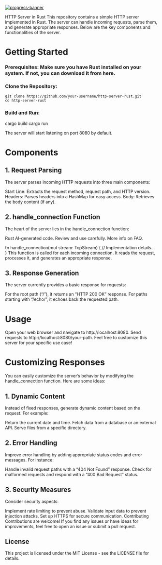 [![progress-banner](https://backend.codecrafters.io/progress/http-server/8c9181f6-a64f-49ab-bb6a-1852e69e5327)](https://app.codecrafters.io/users/finxlfantasy?r=2qF)

HTTP Server in Rust
This repository contains a simple HTTP server implemented in Rust. The server can handle incoming requests, parse them, and generate appropriate responses. Below are the key components and functionalities of the server.

# Getting Started
### Prerequisites: Make sure you have Rust installed on your system. If not, you can download it from here.

### Clone the Repository:
```
git clone https://github.com/your-username/http-server-rust.git
cd http-server-rust
```

### Build and Run:

cargo build
cargo run

The server will start listening on port 8080 by default.

# Components
## 1. Request Parsing
The server parses incoming HTTP requests into three main components:

Start Line: Extracts the request method, request path, and HTTP version.
Headers: Parses headers into a HashMap for easy access.
Body: Retrieves the body content (if any).
## 2. handle_connection Function
The heart of the server lies in the handle_connection function:

Rust
AI-generated code. Review and use carefully. More info on FAQ.

fn handle_connection(mut stream: TcpStream) {
    // Implementation details...
}
This function is called for each incoming connection. It reads the request, processes it, and generates an appropriate response.

## 3. Response Generation
The server currently provides a basic response for requests:

For the root path (“/”), it returns an “HTTP 200 OK” response.
For paths starting with “/echo/”, it echoes back the requested path.
# Usage
Open your web browser and navigate to http://localhost:8080.
Send requests to http://localhost:8080/your-path.
Feel free to customize this server for your specific use case!

# Customizing Responses
You can easily customize the server’s behavior by modifying the handle_connection function. Here are some ideas:

## 1. Dynamic Content
Instead of fixed responses, generate dynamic content based on the request. For example:

Return the current date and time.
Fetch data from a database or an external API.
Serve files from a specific directory.
## 2. Error Handling
Improve error handling by adding appropriate status codes and error messages. For instance:

Handle invalid request paths with a “404 Not Found” response.
Check for malformed requests and respond with a “400 Bad Request” status.
## 3. Security Measures
Consider security aspects:

Implement rate limiting to prevent abuse.
Validate input data to prevent injection attacks.
Set up HTTPS for secure communication.
Contributing
Contributions are welcome! If you find any issues or have ideas for improvements, feel free to open an issue or submit a pull request.

## License
This project is licensed under the MIT License - see the LICENSE file for details.
